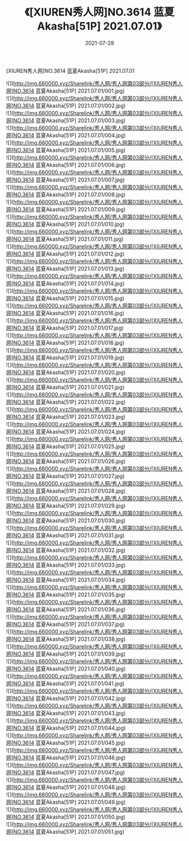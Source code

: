 ﻿---
layout: post
title:  《[XIUREN秀人网]NO.3614 蓝夏Akasha[51P] 2021.07.01》
date:   2021-07-29
img: http://img.660000.xyz/Sharelink/秀人网/秀人网第03部分/[XIUREN秀人网]NO.3614 蓝夏Akasha[51P] 2021.07.01/000.jpg
categories: [美女, 清纯, 唯美]
---

[XIUREN秀人网]NO.3614 蓝夏Akasha[51P] 2021.07.01

  ![](http://img.660000.xyz/Sharelink/秀人网/秀人网第03部分/[XIUREN秀人网]NO.3614 蓝夏Akasha[51P] 2021.07.01/001.jpg) <br> ![](http://img.660000.xyz/Sharelink/秀人网/秀人网第03部分/[XIUREN秀人网]NO.3614 蓝夏Akasha[51P] 2021.07.01/002.jpg) <br> ![](http://img.660000.xyz/Sharelink/秀人网/秀人网第03部分/[XIUREN秀人网]NO.3614 蓝夏Akasha[51P] 2021.07.01/003.jpg) <br> ![](http://img.660000.xyz/Sharelink/秀人网/秀人网第03部分/[XIUREN秀人网]NO.3614 蓝夏Akasha[51P] 2021.07.01/004.jpg) <br> ![](http://img.660000.xyz/Sharelink/秀人网/秀人网第03部分/[XIUREN秀人网]NO.3614 蓝夏Akasha[51P] 2021.07.01/005.jpg) <br> ![](http://img.660000.xyz/Sharelink/秀人网/秀人网第03部分/[XIUREN秀人网]NO.3614 蓝夏Akasha[51P] 2021.07.01/006.jpg) <br> ![](http://img.660000.xyz/Sharelink/秀人网/秀人网第03部分/[XIUREN秀人网]NO.3614 蓝夏Akasha[51P] 2021.07.01/007.jpg) <br> ![](http://img.660000.xyz/Sharelink/秀人网/秀人网第03部分/[XIUREN秀人网]NO.3614 蓝夏Akasha[51P] 2021.07.01/008.jpg) <br> ![](http://img.660000.xyz/Sharelink/秀人网/秀人网第03部分/[XIUREN秀人网]NO.3614 蓝夏Akasha[51P] 2021.07.01/009.jpg) <br> ![](http://img.660000.xyz/Sharelink/秀人网/秀人网第03部分/[XIUREN秀人网]NO.3614 蓝夏Akasha[51P] 2021.07.01/010.jpg) <br> ![](http://img.660000.xyz/Sharelink/秀人网/秀人网第03部分/[XIUREN秀人网]NO.3614 蓝夏Akasha[51P] 2021.07.01/011.jpg) <br> ![](http://img.660000.xyz/Sharelink/秀人网/秀人网第03部分/[XIUREN秀人网]NO.3614 蓝夏Akasha[51P] 2021.07.01/012.jpg) <br> ![](http://img.660000.xyz/Sharelink/秀人网/秀人网第03部分/[XIUREN秀人网]NO.3614 蓝夏Akasha[51P] 2021.07.01/013.jpg) <br> ![](http://img.660000.xyz/Sharelink/秀人网/秀人网第03部分/[XIUREN秀人网]NO.3614 蓝夏Akasha[51P] 2021.07.01/014.jpg) <br> ![](http://img.660000.xyz/Sharelink/秀人网/秀人网第03部分/[XIUREN秀人网]NO.3614 蓝夏Akasha[51P] 2021.07.01/015.jpg) <br> ![](http://img.660000.xyz/Sharelink/秀人网/秀人网第03部分/[XIUREN秀人网]NO.3614 蓝夏Akasha[51P] 2021.07.01/016.jpg) <br> ![](http://img.660000.xyz/Sharelink/秀人网/秀人网第03部分/[XIUREN秀人网]NO.3614 蓝夏Akasha[51P] 2021.07.01/017.jpg) <br> ![](http://img.660000.xyz/Sharelink/秀人网/秀人网第03部分/[XIUREN秀人网]NO.3614 蓝夏Akasha[51P] 2021.07.01/018.jpg) <br> ![](http://img.660000.xyz/Sharelink/秀人网/秀人网第03部分/[XIUREN秀人网]NO.3614 蓝夏Akasha[51P] 2021.07.01/019.jpg) <br> ![](http://img.660000.xyz/Sharelink/秀人网/秀人网第03部分/[XIUREN秀人网]NO.3614 蓝夏Akasha[51P] 2021.07.01/020.jpg) <br> ![](http://img.660000.xyz/Sharelink/秀人网/秀人网第03部分/[XIUREN秀人网]NO.3614 蓝夏Akasha[51P] 2021.07.01/021.jpg) <br> ![](http://img.660000.xyz/Sharelink/秀人网/秀人网第03部分/[XIUREN秀人网]NO.3614 蓝夏Akasha[51P] 2021.07.01/022.jpg) <br> ![](http://img.660000.xyz/Sharelink/秀人网/秀人网第03部分/[XIUREN秀人网]NO.3614 蓝夏Akasha[51P] 2021.07.01/023.jpg) <br> ![](http://img.660000.xyz/Sharelink/秀人网/秀人网第03部分/[XIUREN秀人网]NO.3614 蓝夏Akasha[51P] 2021.07.01/024.jpg) <br> ![](http://img.660000.xyz/Sharelink/秀人网/秀人网第03部分/[XIUREN秀人网]NO.3614 蓝夏Akasha[51P] 2021.07.01/025.jpg) <br> ![](http://img.660000.xyz/Sharelink/秀人网/秀人网第03部分/[XIUREN秀人网]NO.3614 蓝夏Akasha[51P] 2021.07.01/026.jpg) <br> ![](http://img.660000.xyz/Sharelink/秀人网/秀人网第03部分/[XIUREN秀人网]NO.3614 蓝夏Akasha[51P] 2021.07.01/027.jpg) <br> ![](http://img.660000.xyz/Sharelink/秀人网/秀人网第03部分/[XIUREN秀人网]NO.3614 蓝夏Akasha[51P] 2021.07.01/028.jpg) <br> ![](http://img.660000.xyz/Sharelink/秀人网/秀人网第03部分/[XIUREN秀人网]NO.3614 蓝夏Akasha[51P] 2021.07.01/029.jpg) <br> ![](http://img.660000.xyz/Sharelink/秀人网/秀人网第03部分/[XIUREN秀人网]NO.3614 蓝夏Akasha[51P] 2021.07.01/030.jpg) <br> ![](http://img.660000.xyz/Sharelink/秀人网/秀人网第03部分/[XIUREN秀人网]NO.3614 蓝夏Akasha[51P] 2021.07.01/031.jpg) <br> ![](http://img.660000.xyz/Sharelink/秀人网/秀人网第03部分/[XIUREN秀人网]NO.3614 蓝夏Akasha[51P] 2021.07.01/032.jpg) <br> ![](http://img.660000.xyz/Sharelink/秀人网/秀人网第03部分/[XIUREN秀人网]NO.3614 蓝夏Akasha[51P] 2021.07.01/033.jpg) <br> ![](http://img.660000.xyz/Sharelink/秀人网/秀人网第03部分/[XIUREN秀人网]NO.3614 蓝夏Akasha[51P] 2021.07.01/034.jpg) <br> ![](http://img.660000.xyz/Sharelink/秀人网/秀人网第03部分/[XIUREN秀人网]NO.3614 蓝夏Akasha[51P] 2021.07.01/035.jpg) <br> ![](http://img.660000.xyz/Sharelink/秀人网/秀人网第03部分/[XIUREN秀人网]NO.3614 蓝夏Akasha[51P] 2021.07.01/036.jpg) <br> ![](http://img.660000.xyz/Sharelink/秀人网/秀人网第03部分/[XIUREN秀人网]NO.3614 蓝夏Akasha[51P] 2021.07.01/037.jpg) <br> ![](http://img.660000.xyz/Sharelink/秀人网/秀人网第03部分/[XIUREN秀人网]NO.3614 蓝夏Akasha[51P] 2021.07.01/038.jpg) <br> ![](http://img.660000.xyz/Sharelink/秀人网/秀人网第03部分/[XIUREN秀人网]NO.3614 蓝夏Akasha[51P] 2021.07.01/039.jpg) <br> ![](http://img.660000.xyz/Sharelink/秀人网/秀人网第03部分/[XIUREN秀人网]NO.3614 蓝夏Akasha[51P] 2021.07.01/040.jpg) <br> ![](http://img.660000.xyz/Sharelink/秀人网/秀人网第03部分/[XIUREN秀人网]NO.3614 蓝夏Akasha[51P] 2021.07.01/041.jpg) <br> ![](http://img.660000.xyz/Sharelink/秀人网/秀人网第03部分/[XIUREN秀人网]NO.3614 蓝夏Akasha[51P] 2021.07.01/042.jpg) <br> ![](http://img.660000.xyz/Sharelink/秀人网/秀人网第03部分/[XIUREN秀人网]NO.3614 蓝夏Akasha[51P] 2021.07.01/043.jpg) <br> ![](http://img.660000.xyz/Sharelink/秀人网/秀人网第03部分/[XIUREN秀人网]NO.3614 蓝夏Akasha[51P] 2021.07.01/044.jpg) <br> ![](http://img.660000.xyz/Sharelink/秀人网/秀人网第03部分/[XIUREN秀人网]NO.3614 蓝夏Akasha[51P] 2021.07.01/045.jpg) <br> ![](http://img.660000.xyz/Sharelink/秀人网/秀人网第03部分/[XIUREN秀人网]NO.3614 蓝夏Akasha[51P] 2021.07.01/046.jpg) <br> ![](http://img.660000.xyz/Sharelink/秀人网/秀人网第03部分/[XIUREN秀人网]NO.3614 蓝夏Akasha[51P] 2021.07.01/047.jpg) <br> ![](http://img.660000.xyz/Sharelink/秀人网/秀人网第03部分/[XIUREN秀人网]NO.3614 蓝夏Akasha[51P] 2021.07.01/048.jpg) <br> ![](http://img.660000.xyz/Sharelink/秀人网/秀人网第03部分/[XIUREN秀人网]NO.3614 蓝夏Akasha[51P] 2021.07.01/049.jpg) <br> ![](http://img.660000.xyz/Sharelink/秀人网/秀人网第03部分/[XIUREN秀人网]NO.3614 蓝夏Akasha[51P] 2021.07.01/050.jpg) <br> ![](http://img.660000.xyz/Sharelink/秀人网/秀人网第03部分/[XIUREN秀人网]NO.3614 蓝夏Akasha[51P] 2021.07.01/051.jpg) <br>